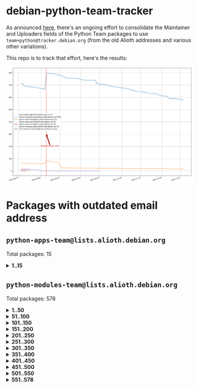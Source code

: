 # debian-python-team-tracker



As announced [here](https://lists.debian.org/debian-python/2021/08/msg00006.html), there's an ongoing effort to consolidate the Maintainer and Uploaders fields of the Python Team packages to use `team+python@tracker.debian.org` (from the old Alioth addresses and various other variations).



This repo is to track that effort, here's the results:



![Python team emails](images/python_team_emails.svg)


# Packages with outdated email address

## `python-apps-team@lists.alioth.debian.org`
Total packages: 15
<details>
<summary><b>1..15</b></summary>


| # | Package | Version |
| --- | --- | --- |
| 1 | [ctop](https://tracker.debian.org/ctop) | 1.0.0-2.1 |
| 2 | [db2twitter](https://tracker.debian.org/db2twitter) | 0.6-1.1 |
| 3 | [dodgy](https://tracker.debian.org/dodgy) | 0.1.9-3 |
| 4 | [etm](https://tracker.debian.org/etm) | 3.2.30-1.1 |
| 5 | [firmware-microbit-micropython](https://tracker.debian.org/firmware-microbit-micropython) | 1.0.1-2 |
| 6 | [freealchemist](https://tracker.debian.org/freealchemist) | 0.5-1.1 |
| 7 | [kanboard-cli](https://tracker.debian.org/kanboard-cli) | 0.0.2-1.1 |
| 8 | [lightyears](https://tracker.debian.org/lightyears) | 1.4-2 |
| 9 | [pipenv](https://tracker.debian.org/pipenv) | 11.9.0-1.1 |
| 10 | [prospector](https://tracker.debian.org/prospector) | 1.1.7-2 |
| 11 | [pybik](https://tracker.debian.org/pybik) | 3.0-3.1 |
| 12 | [retweet](https://tracker.debian.org/retweet) | 0.10-1.1 |
| 13 | [sen](https://tracker.debian.org/sen) | 0.6.1-0.1 |
| 14 | [sinntp](https://tracker.debian.org/sinntp) | 1.6-1.2 |
| 15 | [smem](https://tracker.debian.org/smem) | 1.5-1.1 |
</details>

## `python-modules-team@lists.alioth.debian.org`
Total packages: 578
<details>
<summary><b>1..50</b></summary>


| # | Package | Version |
| --- | --- | --- |
| 1 | [anorack](https://tracker.debian.org/anorack) | 0.2.7-1 |
| 2 | [anosql](https://tracker.debian.org/anosql) | 1.0.1-1 |
| 3 | [appdirs](https://tracker.debian.org/appdirs) | 1.4.4-1 |
| 4 | [asn1crypto](https://tracker.debian.org/asn1crypto) | 1.4.0-1 |
| 5 | [astral](https://tracker.debian.org/astral) | 1.6.1-2 |
| 6 | [authres](https://tracker.debian.org/authres) | 1.2.0-2 |
| 7 | [automat](https://tracker.debian.org/automat) | 20.2.0-1 |
| 8 | [azure-cosmos-table-python](https://tracker.debian.org/azure-cosmos-table-python) | 1.0.5+git20191025-5 |
| 9 | [bdist-nsi](https://tracker.debian.org/bdist-nsi) | 0.1.5-2 |
| 10 | [bernhard](https://tracker.debian.org/bernhard) | 0.2.6-2 |
| 11 | [betamax](https://tracker.debian.org/betamax) | 0.8.1-2 |
| 12 | [bibtexparser](https://tracker.debian.org/bibtexparser) | 1.1.0+ds-3 |
| 13 | [binaryornot](https://tracker.debian.org/binaryornot) | 0.4.4+dfsg-4 |
| 14 | [bitstruct](https://tracker.debian.org/bitstruct) | 8.9.0-1 |
| 15 | [case](https://tracker.debian.org/case) | 1.5.3+dfsg-3 |
| 16 | [cerealizer](https://tracker.debian.org/cerealizer) | 0.8.1-3 |
| 17 | [chardet](https://tracker.debian.org/chardet) | 4.0.0-1 |
| 18 | [chargebee-python](https://tracker.debian.org/chargebee-python) | 1.6.6-1 |
| 19 | [codicefiscale](https://tracker.debian.org/codicefiscale) | 0.9+ds0-2 |
| 20 | [colorclass](https://tracker.debian.org/colorclass) | 2.2.0-2.2 |
| 21 | [colorspacious](https://tracker.debian.org/colorspacious) | 1.1.2-2 |
| 22 | [commonmark](https://tracker.debian.org/commonmark) | 0.9.1-3 |
| 23 | [constantly](https://tracker.debian.org/constantly) | 15.1.0-2 |
| 24 | [contextlib2](https://tracker.debian.org/contextlib2) | 0.6.0.post1-1 |
| 25 | [cookiecutter](https://tracker.debian.org/cookiecutter) | 1.7.3-1 |
| 26 | [coreapi](https://tracker.debian.org/coreapi) | 2.3.3-4 |
| 27 | [coreschema](https://tracker.debian.org/coreschema) | 0.0.4-3 |
| 28 | [cov-core](https://tracker.debian.org/cov-core) | 1.15.0-3 |
| 29 | [cppy](https://tracker.debian.org/cppy) | 1.1.0-2 |
| 30 | [cram](https://tracker.debian.org/cram) | 0.7-4 |
| 31 | [cssutils](https://tracker.debian.org/cssutils) | 1.0.2-3 |
| 32 | [d2to1](https://tracker.debian.org/d2to1) | 0.2.12-2 |
| 33 | [deap](https://tracker.debian.org/deap) | 1.3.1-2 |
| 34 | [debiancontributors](https://tracker.debian.org/debiancontributors) | 0.7.8-2 |
| 35 | [devpi-common](https://tracker.debian.org/devpi-common) | 3.2.2-1.1 |
| 36 | [django-ajax-selects](https://tracker.debian.org/django-ajax-selects) | 1.7.0-3 |
| 37 | [django-bitfield](https://tracker.debian.org/django-bitfield) | 1.9.6-2 |
| 38 | [django-dirtyfields](https://tracker.debian.org/django-dirtyfields) | 1.3.1-2 |
| 39 | [django-downloadview](https://tracker.debian.org/django-downloadview) | 2.1.1-1 |
| 40 | [django-environ](https://tracker.debian.org/django-environ) | 0.4.4-2 |
| 41 | [django-filter](https://tracker.debian.org/django-filter) | 2.4.0-1 |
| 42 | [django-hvad](https://tracker.debian.org/django-hvad) | 1.8.0-1.1 |
| 43 | [django-js-reverse](https://tracker.debian.org/django-js-reverse) | 0.7.3-1.1 |
| 44 | [django-macaddress](https://tracker.debian.org/django-macaddress) | 1.5.0-2 |
| 45 | [django-markupfield](https://tracker.debian.org/django-markupfield) | 2.0.0-1 |
| 46 | [django-memoize](https://tracker.debian.org/django-memoize) | 2.2.0+dfsg-1 |
| 47 | [django-nose](https://tracker.debian.org/django-nose) | 1.4.6-2.1 |
| 48 | [django-notification](https://tracker.debian.org/django-notification) | 1.2.0-3 |
| 49 | [django-pagination](https://tracker.debian.org/django-pagination) | 1.0.7-4 |
| 50 | [django-paintstore](https://tracker.debian.org/django-paintstore) | 0.2-4 |
</details>
<details>
<summary><b>51..100</b></summary>

| # | Package | Version |
| --- | --- | --- |
| 51 | [django-picklefield](https://tracker.debian.org/django-picklefield) | 3.0.1-1 |
| 52 | [django-pipeline](https://tracker.debian.org/django-pipeline) | 1.6.14-3 |
| 53 | [django-q](https://tracker.debian.org/django-q) | 1.2.1-1 |
| 54 | [django-recurrence](https://tracker.debian.org/django-recurrence) | 1.10.3-1 |
| 55 | [django-simple-redis-admin](https://tracker.debian.org/django-simple-redis-admin) | 1.4.0-2 |
| 56 | [django-stronghold](https://tracker.debian.org/django-stronghold) | 0.3.0+debian-2 |
| 57 | [django-webpack-loader](https://tracker.debian.org/django-webpack-loader) | 0.6.0-2 |
| 58 | [django-websocket-redis](https://tracker.debian.org/django-websocket-redis) | 0.4.7-2 |
| 59 | [django-wkhtmltopdf](https://tracker.debian.org/django-wkhtmltopdf) | 3.3.0-1 |
| 60 | [django-xmlrpc](https://tracker.debian.org/django-xmlrpc) | 0.1.8-2 |
| 61 | [djangorestframework-api-key](https://tracker.debian.org/djangorestframework-api-key) | 2.0.0-2 |
| 62 | [dkimpy](https://tracker.debian.org/dkimpy) | 1.0.5-1 |
| 63 | [dnsdiag](https://tracker.debian.org/dnsdiag) | 1.7.0-1.1 |
| 64 | [dockerpty](https://tracker.debian.org/dockerpty) | 0.4.1-2 |
| 65 | [dominate](https://tracker.debian.org/dominate) | 2.3.1-2 |
| 66 | [drf-generators](https://tracker.debian.org/drf-generators) | 0.5.0-1 |
| 67 | [elasticsearch-curator](https://tracker.debian.org/elasticsearch-curator) | 5.8.1-1 |
| 68 | [enum34](https://tracker.debian.org/enum34) | 1.1.6-4 |
| 69 | [enzyme](https://tracker.debian.org/enzyme) | 0.4.1-2 |
| 70 | [exam](https://tracker.debian.org/exam) | 0.10.5-3 |
| 71 | [factory-boy](https://tracker.debian.org/factory-boy) | 2.11.1-3 |
| 72 | [faker](https://tracker.debian.org/faker) | 0.9.3-0.1 |
| 73 | [fakesleep](https://tracker.debian.org/fakesleep) | 0.1-2 |
| 74 | [fastchunking](https://tracker.debian.org/fastchunking) | 0.0.3-2 |
| 75 | [feedgenerator](https://tracker.debian.org/feedgenerator) | 1.9-2 |
| 76 | [flake8-polyfill](https://tracker.debian.org/flake8-polyfill) | 1.0.2-2 |
| 77 | [flask-api](https://tracker.debian.org/flask-api) | 1.1+dfsg-1.1 |
| 78 | [flask-babelex](https://tracker.debian.org/flask-babelex) | 0.9.4-1 |
| 79 | [flask-bcrypt](https://tracker.debian.org/flask-bcrypt) | 0.7.1-2 |
| 80 | [flask-compress](https://tracker.debian.org/flask-compress) | 1.4.0-3 |
| 81 | [flask-gravatar](https://tracker.debian.org/flask-gravatar) | 0.4.2-2 |
| 82 | [flask-htmlmin](https://tracker.debian.org/flask-htmlmin) | 1.3.2-2 |
| 83 | [flask-ldapconn](https://tracker.debian.org/flask-ldapconn) | 0.7.2-1.1 |
| 84 | [flask-limiter](https://tracker.debian.org/flask-limiter) | 1.0.1-2 |
| 85 | [flask-login](https://tracker.debian.org/flask-login) | 0.5.0-1 |
| 86 | [flask-mail](https://tracker.debian.org/flask-mail) | 0.9.1+dfsg1-1.1 |
| 87 | [flask-mongoengine](https://tracker.debian.org/flask-mongoengine) | 0.9.3-4 |
| 88 | [flask-multistatic](https://tracker.debian.org/flask-multistatic) | 1.0-2 |
| 89 | [flask-paranoid](https://tracker.debian.org/flask-paranoid) | 0.2.0-3.1 |
| 90 | [flask-script](https://tracker.debian.org/flask-script) | 2.0.6-2 |
| 91 | [flask-silk](https://tracker.debian.org/flask-silk) | 0.2-18 |
| 92 | [flask-wtf](https://tracker.debian.org/flask-wtf) | 0.14.3-1 |
| 93 | [flufl.bounce](https://tracker.debian.org/flufl.bounce) | 3.0.1-1 |
| 94 | [flufl.enum](https://tracker.debian.org/flufl.enum) | 4.1.1-3 |
| 95 | [flufl.i18n](https://tracker.debian.org/flufl.i18n) | 3.0.1-1 |
| 96 | [flufl.lock](https://tracker.debian.org/flufl.lock) | 5.0.1-1 |
| 97 | [flufl.password](https://tracker.debian.org/flufl.password) | 1.3-3 |
| 98 | [flufl.testing](https://tracker.debian.org/flufl.testing) | 0.7-2 |
| 99 | [gerritlib](https://tracker.debian.org/gerritlib) | 0.8.0-2 |
| 100 | [gmplot](https://tracker.debian.org/gmplot) | 1.2.0-2 |
</details>
<details>
<summary><b>101..150</b></summary>

| # | Package | Version |
| --- | --- | --- |
| 101 | [gtextfsm](https://tracker.debian.org/gtextfsm) | 1.1.0-2 |
| 102 | [gtts](https://tracker.debian.org/gtts) | 2.0.3-1 |
| 103 | [gtts-token](https://tracker.debian.org/gtts-token) | 1.1.3-1 |
| 104 | [guzzle-sphinx-theme](https://tracker.debian.org/guzzle-sphinx-theme) | 0.7.11-5 |
| 105 | [hachoir](https://tracker.debian.org/hachoir) | 3.1.0+dfsg-3 |
| 106 | [haproxy-log-analysis](https://tracker.debian.org/haproxy-log-analysis) | 2.0~b0-2 |
| 107 | [heapdict](https://tracker.debian.org/heapdict) | 1.0.1-1 |
| 108 | [hiro](https://tracker.debian.org/hiro) | 0.5-2 |
| 109 | [hypothesis-auto](https://tracker.debian.org/hypothesis-auto) | 1.1.4-2 |
| 110 | [importmagic](https://tracker.debian.org/importmagic) | 0.1.7-2 |
| 111 | [inflection](https://tracker.debian.org/inflection) | 0.3.1-2 |
| 112 | [isodate](https://tracker.debian.org/isodate) | 0.6.0-2 |
| 113 | [jaraco.itertools](https://tracker.debian.org/jaraco.itertools) | 2.0.1-4 |
| 114 | [jpylyzer](https://tracker.debian.org/jpylyzer) | 2.0.0-3 |
| 115 | [json-tricks](https://tracker.debian.org/json-tricks) | 3.11.0-2 |
| 116 | [jsonhyperschema-codec](https://tracker.debian.org/jsonhyperschema-codec) | 1.0.3-2 |
| 117 | [junos-eznc](https://tracker.debian.org/junos-eznc) | 2.1.7-3 |
| 118 | [jupyter-sphinx-theme](https://tracker.debian.org/jupyter-sphinx-theme) | 0.0.6+ds1-10 |
| 119 | [kitchen](https://tracker.debian.org/kitchen) | 1.2.6-2 |
| 120 | [kivy](https://tracker.debian.org/kivy) | 1.11.0-2 |
| 121 | [lazr.delegates](https://tracker.debian.org/lazr.delegates) | 2.0.3-2 |
| 122 | [lazr.smtptest](https://tracker.debian.org/lazr.smtptest) | 2.0.3-2 |
| 123 | [lexicon](https://tracker.debian.org/lexicon) | 3.3.17-1 |
| 124 | [libthumbor](https://tracker.debian.org/libthumbor) | 1.3.3-2 |
| 125 | [logilab-constraint](https://tracker.debian.org/logilab-constraint) | 0.6.0-2 |
| 126 | [mako](https://tracker.debian.org/mako) | 1.1.3+ds1-2 |
| 127 | [manuel](https://tracker.debian.org/manuel) | 1.10.1-2 |
| 128 | [markupsafe](https://tracker.debian.org/markupsafe) | 1.1.1-1 |
| 129 | [mercurial-extension-utils](https://tracker.debian.org/mercurial-extension-utils) | 1.5.1-1 |
| 130 | [mercurial-extension-utils](https://tracker.debian.org/mercurial-extension-utils) | 1.5.1-3 |
| 131 | [mercurial-keyring](https://tracker.debian.org/mercurial-keyring) | 1.3.1-3 |
| 132 | [microsoft-authentication-extensions-for-python](https://tracker.debian.org/microsoft-authentication-extensions-for-python) | 0.3.0-1 |
| 133 | [milksnake](https://tracker.debian.org/milksnake) | 0.1.5-1 |
| 134 | [mimerender](https://tracker.debian.org/mimerender) | 0.6.0-2 |
| 135 | [mmllib](https://tracker.debian.org/mmllib) | 0.3.0.post1-2 |
| 136 | [mockldap](https://tracker.debian.org/mockldap) | 0.3.0-4 |
| 137 | [modernize](https://tracker.debian.org/modernize) | 0.7-2 |
| 138 | [moksha.common](https://tracker.debian.org/moksha.common) | 1.2.5-4 |
| 139 | [mrtparse](https://tracker.debian.org/mrtparse) | 1.6-2 |
| 140 | [musicbrainzngs](https://tracker.debian.org/musicbrainzngs) | 0.7.1-2 |
| 141 | [mutagen](https://tracker.debian.org/mutagen) | 1.45.1-2 |
| 142 | [mwic](https://tracker.debian.org/mwic) | 0.7.8-1 |
| 143 | [mysql-connector-python](https://tracker.debian.org/mysql-connector-python) | 8.0.15-2 |
| 144 | [nb2plots](https://tracker.debian.org/nb2plots) | 0.6-2 |
| 145 | [netmiko](https://tracker.debian.org/netmiko) | 2.4.2-1 |
| 146 | [networkx](https://tracker.debian.org/networkx) | 2.5+ds-2 |
| 147 | [nose](https://tracker.debian.org/nose) | 1.3.7-6 |
| 148 | [nose2](https://tracker.debian.org/nose2) | 0.9.2-1 |
| 149 | [nose2-cov](https://tracker.debian.org/nose2-cov) | 1.0a4-3 |
| 150 | [ntplib](https://tracker.debian.org/ntplib) | 0.3.3-2 |
</details>
<details>
<summary><b>151..200</b></summary>

| # | Package | Version |
| --- | --- | --- |
| 151 | [numpy-stl](https://tracker.debian.org/numpy-stl) | 2.9.0-1 |
| 152 | [numpydoc](https://tracker.debian.org/numpydoc) | 1.1.0-3 |
| 153 | [obsub](https://tracker.debian.org/obsub) | 0.2-4 |
| 154 | [okasha](https://tracker.debian.org/okasha) | 0.2.4-4 |
| 155 | [overpass](https://tracker.debian.org/overpass) | 0.7-1 |
| 156 | [pastescript](https://tracker.debian.org/pastescript) | 2.0.2-4 |
| 157 | [pcapy](https://tracker.debian.org/pcapy) | 0.11.4-2 |
| 158 | [pep8](https://tracker.debian.org/pep8) | 1.7.1-9 |
| 159 | [pep8-naming](https://tracker.debian.org/pep8-naming) | 0.10.0-1 |
| 160 | [pg8000](https://tracker.debian.org/pg8000) | 1.10.6-2 |
| 161 | [pidcat](https://tracker.debian.org/pidcat) | 2.1.0-4 |
| 162 | [pilkit](https://tracker.debian.org/pilkit) | 2.0-3 |
| 163 | [plastex](https://tracker.debian.org/plastex) | 2.1-2 |
| 164 | [portio](https://tracker.debian.org/portio) | 0.5-4 |
| 165 | [postgresfixture](https://tracker.debian.org/postgresfixture) | 0.4.2-1 |
| 166 | [power](https://tracker.debian.org/power) | 1.4+dfsg-4 |
| 167 | [pprintpp](https://tracker.debian.org/pprintpp) | 0.4.0-2 |
| 168 | [preggy](https://tracker.debian.org/preggy) | 1.4.4-1 |
| 169 | [prettytable](https://tracker.debian.org/prettytable) | 0.7.2-5 |
| 170 | [ptable](https://tracker.debian.org/ptable) | 0.9.2-2 |
| 171 | [py-macaroon-bakery](https://tracker.debian.org/py-macaroon-bakery) | 1.3.1-1 |
| 172 | [py-radix](https://tracker.debian.org/py-radix) | 0.10.0-3 |
| 173 | [py3dns](https://tracker.debian.org/py3dns) | 3.2.1-1 |
| 174 | [pyasn1](https://tracker.debian.org/pyasn1) | 0.4.8-1 |
| 175 | [pybindgen](https://tracker.debian.org/pybindgen) | 0.20.0+dfsg1-2 |
| 176 | [pycairo](https://tracker.debian.org/pycairo) | 1.16.2-3 |
| 177 | [pycairo](https://tracker.debian.org/pycairo) | 1.16.2-4 |
| 178 | [pycallgraph](https://tracker.debian.org/pycallgraph) | 1.1.3-1.2 |
| 179 | [pyclamd](https://tracker.debian.org/pyclamd) | 0.4.0-2 |
| 180 | [pycodestyle](https://tracker.debian.org/pycodestyle) | 2.6.0-1 |
| 181 | [pycxx](https://tracker.debian.org/pycxx) | 7.1.4-0.2 |
| 182 | [pydbus](https://tracker.debian.org/pydbus) | 0.6.0-4 |
| 183 | [pydenticon](https://tracker.debian.org/pydenticon) | 0.3.1-2 |
| 184 | [pydispatcher](https://tracker.debian.org/pydispatcher) | 2.0.5-2 |
| 185 | [pydle](https://tracker.debian.org/pydle) | 0.9.4-2 |
| 186 | [pyeapi](https://tracker.debian.org/pyeapi) | 0.8.1-2 |
| 187 | [pyee](https://tracker.debian.org/pyee) | 7.0.2-1 |
| 188 | [pyenchant](https://tracker.debian.org/pyenchant) | 3.2.0-1 |
| 189 | [pyfg](https://tracker.debian.org/pyfg) | 0.50-2 |
| 190 | [pyfiglet](https://tracker.debian.org/pyfiglet) | 0.8.0+dfsg-1 |
| 191 | [pyfribidi](https://tracker.debian.org/pyfribidi) | 0.12.0+repack-7 |
| 192 | [pygame](https://tracker.debian.org/pygame) | 1.9.6+dfsg-2 |
| 193 | [pygeoif](https://tracker.debian.org/pygeoif) | 0.7-2 |
| 194 | [pygments](https://tracker.debian.org/pygments) | 2.3.1+dfsg-3 |
| 195 | [pygtail](https://tracker.debian.org/pygtail) | 0.6.1-2 |
| 196 | [pygtkspellcheck](https://tracker.debian.org/pygtkspellcheck) | 4.0.5-2 |
| 197 | [pyhamcrest](https://tracker.debian.org/pyhamcrest) | 1.9.0-3 |
| 198 | [pyinotify](https://tracker.debian.org/pyinotify) | 0.9.6-1.3 |
| 199 | [pyiosxr](https://tracker.debian.org/pyiosxr) | 0.52-1.1 |
| 200 | [pyjavaproperties](https://tracker.debian.org/pyjavaproperties) | 0.7-2 |
</details>
<details>
<summary><b>201..250</b></summary>

| # | Package | Version |
| --- | --- | --- |
| 201 | [pyjokes](https://tracker.debian.org/pyjokes) | 0.5.0-3 |
| 202 | [pykcs11](https://tracker.debian.org/pykcs11) | 1.5.10-1 |
| 203 | [pylama](https://tracker.debian.org/pylama) | 7.4.3-3 |
| 204 | [pylibmc](https://tracker.debian.org/pylibmc) | 1.5.2-3 |
| 205 | [pylint-celery](https://tracker.debian.org/pylint-celery) | 0.3-5 |
| 206 | [pylint-common](https://tracker.debian.org/pylint-common) | 0.2.5-4 |
| 207 | [pylint-django](https://tracker.debian.org/pylint-django) | 2.0.13-1 |
| 208 | [pylint-flask](https://tracker.debian.org/pylint-flask) | 0.5-4 |
| 209 | [pylint-plugin-utils](https://tracker.debian.org/pylint-plugin-utils) | 0.6-1 |
| 210 | [pymacs](https://tracker.debian.org/pymacs) | 0.25-3 |
| 211 | [pymodbus](https://tracker.debian.org/pymodbus) | 2.1.0+dfsg-2 |
| 212 | [pynag](https://tracker.debian.org/pynag) | 1.1.2+dfsg-2 |
| 213 | [pynliner](https://tracker.debian.org/pynliner) | 0.8.0-2 |
| 214 | [pyopengl](https://tracker.debian.org/pyopengl) | 3.1.5+dfsg-1 |
| 215 | [pyparsing](https://tracker.debian.org/pyparsing) | 2.4.7-1 |
| 216 | [pyprind](https://tracker.debian.org/pyprind) | 2.11.2-2 |
| 217 | [pyquery](https://tracker.debian.org/pyquery) | 1.2.9-4 |
| 218 | [pyrad](https://tracker.debian.org/pyrad) | 2.1-2 |
| 219 | [pyrsistent](https://tracker.debian.org/pyrsistent) | 0.15.5-1 |
| 220 | [pysimplesoap](https://tracker.debian.org/pysimplesoap) | 1.16.2-3 |
| 221 | [pysmi](https://tracker.debian.org/pysmi) | 0.3.2-2 |
| 222 | [pysodium](https://tracker.debian.org/pysodium) | 0.7.0-2 |
| 223 | [pyspf](https://tracker.debian.org/pyspf) | 2.0.14-2 |
| 224 | [pysrt](https://tracker.debian.org/pysrt) | 1.0.1-2 |
| 225 | [pyssim](https://tracker.debian.org/pyssim) | 0.2-2 |
| 226 | [pytaglib](https://tracker.debian.org/pytaglib) | 0.3.6+dfsg-2 |
| 227 | [pytds](https://tracker.debian.org/pytds) | 1.10.0-1 |
| 228 | [pytest-arraydiff](https://tracker.debian.org/pytest-arraydiff) | 0.3-1 |
| 229 | [pytest-bdd](https://tracker.debian.org/pytest-bdd) | 3.2.1-1 |
| 230 | [pytest-cookies](https://tracker.debian.org/pytest-cookies) | 0.4.0-1 |
| 231 | [pytest-django](https://tracker.debian.org/pytest-django) | 3.5.1-1 |
| 232 | [pytest-expect](https://tracker.debian.org/pytest-expect) | 1.1.0-2 |
| 233 | [pytest-forked](https://tracker.debian.org/pytest-forked) | 1.3.0-1 |
| 234 | [pytest-httpbin](https://tracker.debian.org/pytest-httpbin) | 1.0.0-2 |
| 235 | [pytest-instafail](https://tracker.debian.org/pytest-instafail) | 0.4.2-1 |
| 236 | [pytest-remotedata](https://tracker.debian.org/pytest-remotedata) | 0.3.2-1 |
| 237 | [pytest-runner](https://tracker.debian.org/pytest-runner) | 2.11.1-1.2 |
| 238 | [pytest-sugar](https://tracker.debian.org/pytest-sugar) | 0.9.4-1 |
| 239 | [pytest-tornado](https://tracker.debian.org/pytest-tornado) | 0.8.1-1 |
| 240 | [pytest-vcr](https://tracker.debian.org/pytest-vcr) | 1.0.2-2 |
| 241 | [python-activipy](https://tracker.debian.org/python-activipy) | 0.1-7 |
| 242 | [python-adal](https://tracker.debian.org/python-adal) | 1.2.2-1 |
| 243 | [python-aiohttp-session](https://tracker.debian.org/python-aiohttp-session) | 2.9.0-2 |
| 244 | [python-aioinflux](https://tracker.debian.org/python-aioinflux) | 0.9.0-2 |
| 245 | [python-aiomeasures](https://tracker.debian.org/python-aiomeasures) | 0.5.14-3 |
| 246 | [python-amqplib](https://tracker.debian.org/python-amqplib) | 1.0.2-2 |
| 247 | [python-apptools](https://tracker.debian.org/python-apptools) | 4.5.0-1.1 |
| 248 | [python-aptly](https://tracker.debian.org/python-aptly) | 0.12.10-2 |
| 249 | [python-args](https://tracker.debian.org/python-args) | 0.1.0-3 |
| 250 | [python-arpy](https://tracker.debian.org/python-arpy) | 1.1.1-4 |
</details>
<details>
<summary><b>251..300</b></summary>

| # | Package | Version |
| --- | --- | --- |
| 251 | [python-astor](https://tracker.debian.org/python-astor) | 0.8.1-1 |
| 252 | [python-base58](https://tracker.debian.org/python-base58) | 1.0.3-1.1 |
| 253 | [python-bcdoc](https://tracker.debian.org/python-bcdoc) | 0.16.0-2 |
| 254 | [python-bioblend](https://tracker.debian.org/python-bioblend) | 0.7.0-3 |
| 255 | [python-bitbucket-api](https://tracker.debian.org/python-bitbucket-api) | 0.5.0-3 |
| 256 | [python-box](https://tracker.debian.org/python-box) | 3.4.6-2 |
| 257 | [python-btrees](https://tracker.debian.org/python-btrees) | 4.3.1-2 |
| 258 | [python-cachecontrol](https://tracker.debian.org/python-cachecontrol) | 0.12.6-1 |
| 259 | [python-can](https://tracker.debian.org/python-can) | 3.3.2.final~github-2 |
| 260 | [python-cement](https://tracker.debian.org/python-cement) | 2.10.0-2 |
| 261 | [python-cerberus](https://tracker.debian.org/python-cerberus) | 1.3.2-1 |
| 262 | [python-click-log](https://tracker.debian.org/python-click-log) | 0.2.1-2 |
| 263 | [python-clint](https://tracker.debian.org/python-clint) | 0.5.1-3 |
| 264 | [python-cluster](https://tracker.debian.org/python-cluster) | 1.3.3-3 |
| 265 | [python-cmarkgfm](https://tracker.debian.org/python-cmarkgfm) | 0.4.2-1 |
| 266 | [python-coloredlogs](https://tracker.debian.org/python-coloredlogs) | 7.3-2 |
| 267 | [python-colour](https://tracker.debian.org/python-colour) | 0.1.5-2 |
| 268 | [python-consul](https://tracker.debian.org/python-consul) | 0.7.1-1.1 |
| 269 | [python-cookies](https://tracker.debian.org/python-cookies) | 2.2.1-3 |
| 270 | [python-cpuinfo](https://tracker.debian.org/python-cpuinfo) | 5.0.0-2 |
| 271 | [python-crcmod](https://tracker.debian.org/python-crcmod) | 1.7+dfsg-2 |
| 272 | [python-cs](https://tracker.debian.org/python-cs) | 2.7.1-1 |
| 273 | [python-cssselect2](https://tracker.debian.org/python-cssselect2) | 0.3.0-1 |
| 274 | [python-dbfread](https://tracker.debian.org/python-dbfread) | 2.0.7-3 |
| 275 | [python-decorator](https://tracker.debian.org/python-decorator) | 4.4.2-2 |
| 276 | [python-demjson](https://tracker.debian.org/python-demjson) | 2.2.4-5 |
| 277 | [python-diaspy](https://tracker.debian.org/python-diaspy) | 0.6.0-2 |
| 278 | [python-dict2xml](https://tracker.debian.org/python-dict2xml) | 1.7.0-1 |
| 279 | [python-dictobj](https://tracker.debian.org/python-dictobj) | 0.4-4 |
| 280 | [python-distro](https://tracker.debian.org/python-distro) | 1.5.0-1 |
| 281 | [python-distutils-extra](https://tracker.debian.org/python-distutils-extra) | 2.45 |
| 282 | [python-django-casclient](https://tracker.debian.org/python-django-casclient) | 1.5.3-1 |
| 283 | [python-django-dbconn-retry](https://tracker.debian.org/python-django-dbconn-retry) | 0.1.5-1.1 |
| 284 | [python-django-etcd-settings](https://tracker.debian.org/python-django-etcd-settings) | 0.1.13+dfsg-3 |
| 285 | [python-django-gravatar2](https://tracker.debian.org/python-django-gravatar2) | 1.4.4-2 |
| 286 | [python-django-jsonfield](https://tracker.debian.org/python-django-jsonfield) | 1.4.0-2 |
| 287 | [python-django-push-notifications](https://tracker.debian.org/python-django-push-notifications) | 1.4.1-1 |
| 288 | [python-django-simple-history](https://tracker.debian.org/python-django-simple-history) | 2.7.0-1.1 |
| 289 | [python-django-split-settings](https://tracker.debian.org/python-django-split-settings) | 0.3.0-2 |
| 290 | [python-docutils](https://tracker.debian.org/python-docutils) | 0.16+dfsg-2 |
| 291 | [python-doubleratchet](https://tracker.debian.org/python-doubleratchet) | 0.6.0-2 |
| 292 | [python-dpkt](https://tracker.debian.org/python-dpkt) | 1.9.2-2 |
| 293 | [python-easywebdav](https://tracker.debian.org/python-easywebdav) | 1.2.0-8 |
| 294 | [python-envisage](https://tracker.debian.org/python-envisage) | 4.9.0-2.1 |
| 295 | [python-envparse](https://tracker.debian.org/python-envparse) | 0.2.0-2 |
| 296 | [python-envs](https://tracker.debian.org/python-envs) | 1.2.6-1.1 |
| 297 | [python-epc](https://tracker.debian.org/python-epc) | 0.0.5-3 |
| 298 | [python-etcd](https://tracker.debian.org/python-etcd) | 0.4.5-2 |
| 299 | [python-ethtool](https://tracker.debian.org/python-ethtool) | 0.14-3 |
| 300 | [python-ewmh](https://tracker.debian.org/python-ewmh) | 0.1.6-2 |
</details>
<details>
<summary><b>301..350</b></summary>

| # | Package | Version |
| --- | --- | --- |
| 301 | [python-exotel](https://tracker.debian.org/python-exotel) | 0.1.5-2 |
| 302 | [python-feather-format](https://tracker.debian.org/python-feather-format) | 0.3.1+dfsg1-4 |
| 303 | [python-flaky](https://tracker.debian.org/python-flaky) | 3.7.0-1 |
| 304 | [python-flask-marshmallow](https://tracker.debian.org/python-flask-marshmallow) | 0.10.1-4 |
| 305 | [python-flask-seeder](https://tracker.debian.org/python-flask-seeder) | 0.1~a2-2 |
| 306 | [python-ftputil](https://tracker.debian.org/python-ftputil) | 3.4-3 |
| 307 | [python-genty](https://tracker.debian.org/python-genty) | 1.3.2-1 |
| 308 | [python-geoip](https://tracker.debian.org/python-geoip) | 1.3.2-3 |
| 309 | [python-geoip2](https://tracker.debian.org/python-geoip2) | 2.9.0+dfsg1-2 |
| 310 | [python-gflags](https://tracker.debian.org/python-gflags) | 1.5.1-7 |
| 311 | [python-glob2](https://tracker.debian.org/python-glob2) | 0.5-3 |
| 312 | [python-hashids](https://tracker.debian.org/python-hashids) | 1.3.1-1 |
| 313 | [python-hidapi](https://tracker.debian.org/python-hidapi) | 0.9.0.post3-2 |
| 314 | [python-hiredis](https://tracker.debian.org/python-hiredis) | 1.0.1-1 |
| 315 | [python-hpilo](https://tracker.debian.org/python-hpilo) | 4.3-3 |
| 316 | [python-html2text](https://tracker.debian.org/python-html2text) | 2020.1.16-1 |
| 317 | [python-http-parser](https://tracker.debian.org/python-http-parser) | 0.9.0-1 |
| 318 | [python-httptools](https://tracker.debian.org/python-httptools) | 0.1.1-1 |
| 319 | [python-icalendar](https://tracker.debian.org/python-icalendar) | 4.0.3-4 |
| 320 | [python-idna](https://tracker.debian.org/python-idna) | 2.10-1 |
| 321 | [python-iniparse](https://tracker.debian.org/python-iniparse) | 0.4-3 |
| 322 | [python-ipaddr](https://tracker.debian.org/python-ipaddr) | 2.2.0-4 |
| 323 | [python-ipaddress](https://tracker.debian.org/python-ipaddress) | 1.0.23-1 |
| 324 | [python-ipfix](https://tracker.debian.org/python-ipfix) | 0.9.7-2 |
| 325 | [python-irodsclient](https://tracker.debian.org/python-irodsclient) | 0.8.1-2 |
| 326 | [python-isc-dhcp-leases](https://tracker.debian.org/python-isc-dhcp-leases) | 0.9.1-2 |
| 327 | [python-iso3166](https://tracker.debian.org/python-iso3166) | 0.8.git20170319-2 |
| 328 | [python-isoweek](https://tracker.debian.org/python-isoweek) | 1.3.3-3 |
| 329 | [python-jmespath](https://tracker.debian.org/python-jmespath) | 0.10.0-1 |
| 330 | [python-jsonrpc](https://tracker.debian.org/python-jsonrpc) | 1.13.0-1 |
| 331 | [python-junit-xml](https://tracker.debian.org/python-junit-xml) | 1.9-1 |
| 332 | [python-kanboard](https://tracker.debian.org/python-kanboard) | 1.0.1-1.1 |
| 333 | [python-langdetect](https://tracker.debian.org/python-langdetect) | 1.0.7-4 |
| 334 | [python-ldap](https://tracker.debian.org/python-ldap) | 3.2.0-4 |
| 335 | [python-ldapdomaindump](https://tracker.debian.org/python-ldapdomaindump) | 0.9.3-1 |
| 336 | [python-libguess](https://tracker.debian.org/python-libguess) | 1.1-4 |
| 337 | [python-logfury](https://tracker.debian.org/python-logfury) | 0.1.2-4 |
| 338 | [python-lupa](https://tracker.debian.org/python-lupa) | 1.9+dfsg-1 |
| 339 | [python-mailer](https://tracker.debian.org/python-mailer) | 0.8.1-4 |
| 340 | [python-mastodon](https://tracker.debian.org/python-mastodon) | 1.5.1-1 |
| 341 | [python-mccabe](https://tracker.debian.org/python-mccabe) | 0.6.1-3 |
| 342 | [python-measurement](https://tracker.debian.org/python-measurement) | 2.0.1-2 |
| 343 | [python-mechanize](https://tracker.debian.org/python-mechanize) | 1:0.4.5-2 |
| 344 | [python-meld3](https://tracker.debian.org/python-meld3) | 1.0.2-3 |
| 345 | [python-mnemonic](https://tracker.debian.org/python-mnemonic) | 0.19-1 |
| 346 | [python-model-mommy](https://tracker.debian.org/python-model-mommy) | 1.6.0-2 |
| 347 | [python-morris](https://tracker.debian.org/python-morris) | 1.2-2 |
| 348 | [python-mpegdash](https://tracker.debian.org/python-mpegdash) | 0.2.0-1 |
| 349 | [python-msrestazure](https://tracker.debian.org/python-msrestazure) | 0.6.2-1 |
| 350 | [python-multidict](https://tracker.debian.org/python-multidict) | 5.1.0-1 |
</details>
<details>
<summary><b>351..400</b></summary>

| # | Package | Version |
| --- | --- | --- |
| 351 | [python-munch](https://tracker.debian.org/python-munch) | 2.3.2-2 |
| 352 | [python-murmurhash](https://tracker.debian.org/python-murmurhash) | 1.0.2-1 |
| 353 | [python-nacl](https://tracker.debian.org/python-nacl) | 1.4.0-1 |
| 354 | [python-nine](https://tracker.debian.org/python-nine) | 1.1.0-1 |
| 355 | [python-noise](https://tracker.debian.org/python-noise) | 1.2.3-3 |
| 356 | [python-notify2](https://tracker.debian.org/python-notify2) | 0.3-4 |
| 357 | [python-ntlm-auth](https://tracker.debian.org/python-ntlm-auth) | 1.4.0-1 |
| 358 | [python-oauth](https://tracker.debian.org/python-oauth) | 1.0.1-6 |
| 359 | [python-offtrac](https://tracker.debian.org/python-offtrac) | 0.1.0-2.1 |
| 360 | [python-ofxclient](https://tracker.debian.org/python-ofxclient) | 2.0.4-2 |
| 361 | [python-opcua](https://tracker.debian.org/python-opcua) | 0.98.11-1 |
| 362 | [python-openid-cla](https://tracker.debian.org/python-openid-cla) | 1.2-2 |
| 363 | [python-openid-teams](https://tracker.debian.org/python-openid-teams) | 1.2-2 |
| 364 | [python-openidc-client](https://tracker.debian.org/python-openidc-client) | 0.6.0-1.1 |
| 365 | [python-opentimestamps](https://tracker.debian.org/python-opentimestamps) | 0.4.1-1 |
| 366 | [python-padme](https://tracker.debian.org/python-padme) | 1.1.1-3 |
| 367 | [python-pampy](https://tracker.debian.org/python-pampy) | 1.8.4-2 |
| 368 | [python-pamqp](https://tracker.debian.org/python-pamqp) | 2.3.0-2 |
| 369 | [python-path-and-address](https://tracker.debian.org/python-path-and-address) | 2.0.1-2 |
| 370 | [python-pathtools](https://tracker.debian.org/python-pathtools) | 0.1.2-4 |
| 371 | [python-paypal](https://tracker.debian.org/python-paypal) | 1.2.5-3 |
| 372 | [python-peakutils](https://tracker.debian.org/python-peakutils) | 1.3.3+ds-2 |
| 373 | [python-pem](https://tracker.debian.org/python-pem) | 19.1.0-1 |
| 374 | [python-persistent](https://tracker.debian.org/python-persistent) | 4.6.4-0.2 |
| 375 | [python-pex](https://tracker.debian.org/python-pex) | 1.1.14-3.1 |
| 376 | [python-pgbouncer](https://tracker.debian.org/python-pgbouncer) | 0.0.9-3 |
| 377 | [python-pgpdump](https://tracker.debian.org/python-pgpdump) | 1.5-2 |
| 378 | [python-pgspecial](https://tracker.debian.org/python-pgspecial) | 1.11.10+dfsg1-1 |
| 379 | [python-phonenumbers](https://tracker.debian.org/python-phonenumbers) | 8.12.1-1 |
| 380 | [python-picklable-itertools](https://tracker.debian.org/python-picklable-itertools) | 0.1.1-3 |
| 381 | [python-plaster](https://tracker.debian.org/python-plaster) | 1.0-2 |
| 382 | [python-plaster-pastedeploy](https://tracker.debian.org/python-plaster-pastedeploy) | 0.5-3 |
| 383 | [python-prctl](https://tracker.debian.org/python-prctl) | 1.7-2 |
| 384 | [python-preshed](https://tracker.debian.org/python-preshed) | 3.0.2-1 |
| 385 | [python-pretend](https://tracker.debian.org/python-pretend) | 1.0.9-1 |
| 386 | [python-prettylog](https://tracker.debian.org/python-prettylog) | 0.1.0-2 |
| 387 | [python-priority](https://tracker.debian.org/python-priority) | 1.3.0-3 |
| 388 | [python-progress](https://tracker.debian.org/python-progress) | 1.5-1 |
| 389 | [python-progressbar](https://tracker.debian.org/python-progressbar) | 2.5-2 |
| 390 | [python-prov](https://tracker.debian.org/python-prov) | 1.5.2-2 |
| 391 | [python-pskc](https://tracker.debian.org/python-pskc) | 1.1-3 |
| 392 | [python-publicsuffix2](https://tracker.debian.org/python-publicsuffix2) | 2.20191221-2 |
| 393 | [python-py-zipkin](https://tracker.debian.org/python-py-zipkin) | 0.15.0-1.1 |
| 394 | [python-pyasn1-modules](https://tracker.debian.org/python-pyasn1-modules) | 0.2.1-1 |
| 395 | [python-pyface](https://tracker.debian.org/python-pyface) | 6.1.2-2 |
| 396 | [python-pyftpdlib](https://tracker.debian.org/python-pyftpdlib) | 1.5.4-2 |
| 397 | [python-pygerrit2](https://tracker.debian.org/python-pygerrit2) | 2.0.4-2 |
| 398 | [python-pygtrie](https://tracker.debian.org/python-pygtrie) | 2.2-1.1 |
| 399 | [python-pypump](https://tracker.debian.org/python-pypump) | 0.7-3 |
| 400 | [python-pysnmp4-apps](https://tracker.debian.org/python-pysnmp4-apps) | 0.3.2-2.2 |
</details>
<details>
<summary><b>401..450</b></summary>

| # | Package | Version |
| --- | --- | --- |
| 401 | [python-pysnmp4-mibs](https://tracker.debian.org/python-pysnmp4-mibs) | 0.1.3-3 |
| 402 | [python-pytest-benchmark](https://tracker.debian.org/python-pytest-benchmark) | 3.2.2-2 |
| 403 | [python-pyvmomi](https://tracker.debian.org/python-pyvmomi) | 6.7.1-3 |
| 404 | [python-qtpy](https://tracker.debian.org/python-qtpy) | 1.9.0-3 |
| 405 | [python-rarfile](https://tracker.debian.org/python-rarfile) | 3.1-1 |
| 406 | [python-ratelimiter](https://tracker.debian.org/python-ratelimiter) | 1.2.0.post0-1 |
| 407 | [python-redisearch-py](https://tracker.debian.org/python-redisearch-py) | 1.0.0-1 |
| 408 | [python-releases](https://tracker.debian.org/python-releases) | 1.6.3-1 |
| 409 | [python-repoze.lru](https://tracker.debian.org/python-repoze.lru) | 0.7-2 |
| 410 | [python-repoze.sphinx.autointerface](https://tracker.debian.org/python-repoze.sphinx.autointerface) | 0.8-0.2 |
| 411 | [python-repoze.tm2](https://tracker.debian.org/python-repoze.tm2) | 2.0-2 |
| 412 | [python-requests-ntlm](https://tracker.debian.org/python-requests-ntlm) | 1.1.0-1.1 |
| 413 | [python-requirements-detector](https://tracker.debian.org/python-requirements-detector) | 0.6-2 |
| 414 | [python-restless](https://tracker.debian.org/python-restless) | 2.1.1-2 |
| 415 | [python-roman](https://tracker.debian.org/python-roman) | 2.0.0-4 |
| 416 | [python-rpaths](https://tracker.debian.org/python-rpaths) | 0.13-1.1 |
| 417 | [python-rply](https://tracker.debian.org/python-rply) | 0.7.7-2 |
| 418 | [python-schedutils](https://tracker.debian.org/python-schedutils) | 0.6-2.1 |
| 419 | [python-schema](https://tracker.debian.org/python-schema) | 0.6.7-3 |
| 420 | [python-schroot](https://tracker.debian.org/python-schroot) | 0.4-4 |
| 421 | [python-scp](https://tracker.debian.org/python-scp) | 0.13.0-2 |
| 422 | [python-scrapy-djangoitem](https://tracker.debian.org/python-scrapy-djangoitem) | 1.1.1-4 |
| 423 | [python-scripttest](https://tracker.debian.org/python-scripttest) | 1.3-3 |
| 424 | [python-scruffy](https://tracker.debian.org/python-scruffy) | 0.3.3-2 |
| 425 | [python-sdnotify](https://tracker.debian.org/python-sdnotify) | 0.3.1-2 |
| 426 | [python-serverfiles](https://tracker.debian.org/python-serverfiles) | 0.3.0-1 |
| 427 | [python-service-identity](https://tracker.debian.org/python-service-identity) | 18.1.0-6 |
| 428 | [python-sexpdata](https://tracker.debian.org/python-sexpdata) | 0.0.3-2 |
| 429 | [python-shade](https://tracker.debian.org/python-shade) | 1.30.0-3 |
| 430 | [python-shellescape](https://tracker.debian.org/python-shellescape) | 3.4.1-4 |
| 431 | [python-simpy](https://tracker.debian.org/python-simpy) | 2.3.1+dfsg-2 |
| 432 | [python-simpy3](https://tracker.debian.org/python-simpy3) | 3.0.11-2 |
| 433 | [python-slimmer](https://tracker.debian.org/python-slimmer) | 0.1.30-8 |
| 434 | [python-slugify](https://tracker.debian.org/python-slugify) | 4.0.0-1 |
| 435 | [python-smstrade](https://tracker.debian.org/python-smstrade) | 0.2.4-6 |
| 436 | [python-socketpool](https://tracker.debian.org/python-socketpool) | 0.5.3-5 |
| 437 | [python-sphinx-issues](https://tracker.debian.org/python-sphinx-issues) | 1.2.0-2 |
| 438 | [python-spur](https://tracker.debian.org/python-spur) | 0.3.21-1 |
| 439 | [python-srp](https://tracker.debian.org/python-srp) | 1.0.15-1 |
| 440 | [python-statsd](https://tracker.debian.org/python-statsd) | 3.3.0-2 |
| 441 | [python-stopit](https://tracker.debian.org/python-stopit) | 1.1.2-1 |
| 442 | [python-structlog](https://tracker.debian.org/python-structlog) | 20.1.0-1 |
| 443 | [python-sunlight](https://tracker.debian.org/python-sunlight) | 1.1.5-3 |
| 444 | [python-suntime](https://tracker.debian.org/python-suntime) | 1.2.5-2 |
| 445 | [python-tblib](https://tracker.debian.org/python-tblib) | 1.7.0-1 |
| 446 | [python-tempita](https://tracker.debian.org/python-tempita) | 0.5.2-6 |
| 447 | [python-tesserocr](https://tracker.debian.org/python-tesserocr) | 2.5.0-1 |
| 448 | [python-test-server](https://tracker.debian.org/python-test-server) | 0.0.27-2 |
| 449 | [python-testing.common.database](https://tracker.debian.org/python-testing.common.database) | 2.0.0-2 |
| 450 | [python-testing.mysqld](https://tracker.debian.org/python-testing.mysqld) | 1.4.0-4 |
</details>
<details>
<summary><b>451..500</b></summary>

| # | Package | Version |
| --- | --- | --- |
| 451 | [python-testing.postgresql](https://tracker.debian.org/python-testing.postgresql) | 1.3.0-2 |
| 452 | [python-thriftpy](https://tracker.debian.org/python-thriftpy) | 0.3.9+ds1-1 |
| 453 | [python-timeline](https://tracker.debian.org/python-timeline) | 0.0.7-2 |
| 454 | [python-tinycss](https://tracker.debian.org/python-tinycss) | 0.4-3 |
| 455 | [python-tinycss2](https://tracker.debian.org/python-tinycss2) | 1.0.2-1 |
| 456 | [python-tktreectrl](https://tracker.debian.org/python-tktreectrl) | 2.0.2-3 |
| 457 | [python-toml](https://tracker.debian.org/python-toml) | 0.10.1-1 |
| 458 | [python-traits](https://tracker.debian.org/python-traits) | 5.2.0-2 |
| 459 | [python-traitsui](https://tracker.debian.org/python-traitsui) | 6.1.3-3 |
| 460 | [python-translationstring](https://tracker.debian.org/python-translationstring) | 1.4-1 |
| 461 | [python-trie](https://tracker.debian.org/python-trie) | 0.2+ds-2 |
| 462 | [python-twitter](https://tracker.debian.org/python-twitter) | 3.3-2 |
| 463 | [python-typeguard](https://tracker.debian.org/python-typeguard) | 2.2.2-1.1 |
| 464 | [python-tzlocal](https://tracker.debian.org/python-tzlocal) | 2.1-1 |
| 465 | [python-udatetime](https://tracker.debian.org/python-udatetime) | 0.0.16-4 |
| 466 | [python-unicodecsv](https://tracker.debian.org/python-unicodecsv) | 0.14.1-2 |
| 467 | [python-unidiff](https://tracker.debian.org/python-unidiff) | 0.5.5-2 |
| 468 | [python-urlobject](https://tracker.debian.org/python-urlobject) | 2.4.3-3 |
| 469 | [python-urwidtrees](https://tracker.debian.org/python-urwidtrees) | 1.0.3.dev0-1 |
| 470 | [python-utils](https://tracker.debian.org/python-utils) | 2.3.0-2 |
| 471 | [python-vagrant](https://tracker.debian.org/python-vagrant) | 0.5.15-3 |
| 472 | [python-venusian](https://tracker.debian.org/python-venusian) | 3.0.0-1 |
| 473 | [python-vobject](https://tracker.debian.org/python-vobject) | 0.9.6.1-0.2 |
| 474 | [python-webencodings](https://tracker.debian.org/python-webencodings) | 0.5.1-2 |
| 475 | [python-webob](https://tracker.debian.org/python-webob) | 1:1.8.6-1.1 |
| 476 | [python-wget](https://tracker.debian.org/python-wget) | 3.2-3 |
| 477 | [python-wheezy.template](https://tracker.debian.org/python-wheezy.template) | 0.1.167-2 |
| 478 | [python-whoosh](https://tracker.debian.org/python-whoosh) | 2.7.4+git6-g9134ad92-5 |
| 479 | [python-wither](https://tracker.debian.org/python-wither) | 1.1-2 |
| 480 | [python-wsgilog](https://tracker.debian.org/python-wsgilog) | 0.3.1-3 |
| 481 | [python-x3dh](https://tracker.debian.org/python-x3dh) | 0.5.8-2 |
| 482 | [python-xeddsa](https://tracker.debian.org/python-xeddsa) | 0.4.6-2 |
| 483 | [python-yaswfp](https://tracker.debian.org/python-yaswfp) | 0.9.3-1.1 |
| 484 | [python-zc.customdoctests](https://tracker.debian.org/python-zc.customdoctests) | 1.0.1-2 |
| 485 | [python-zipp](https://tracker.debian.org/python-zipp) | 1.0.0-3 |
| 486 | [python-zxcvbn](https://tracker.debian.org/python-zxcvbn) | 4.4.28-2 |
| 487 | [python3-proselint](https://tracker.debian.org/python3-proselint) | 0.10.2-2 |
| 488 | [pythondialog](https://tracker.debian.org/pythondialog) | 3.5.1-1 |
| 489 | [pythonmagick](https://tracker.debian.org/pythonmagick) | 0.9.19-6 |
| 490 | [pytoml](https://tracker.debian.org/pytoml) | 0.1.21-1 |
| 491 | [pyuca](https://tracker.debian.org/pyuca) | 1.2-2 |
| 492 | [pyutilib](https://tracker.debian.org/pyutilib) | 5.8.0-1 |
| 493 | [pywavelets](https://tracker.debian.org/pywavelets) | 1.1.1-1 |
| 494 | [pywinrm](https://tracker.debian.org/pywinrm) | 0.3.0-2 |
| 495 | [quark-sphinx-theme](https://tracker.debian.org/quark-sphinx-theme) | 0.5.1-2 |
| 496 | [readlike](https://tracker.debian.org/readlike) | 0.1.3-1.1 |
| 497 | [recommonmark](https://tracker.debian.org/recommonmark) | 0.6.0+ds-1 |
| 498 | [redis-py-cluster](https://tracker.debian.org/redis-py-cluster) | 2.0.0-1 |
| 499 | [reentry](https://tracker.debian.org/reentry) | 1.3.1-1 |
| 500 | [reparser](https://tracker.debian.org/reparser) | 1.4.3-1 |
</details>
<details>
<summary><b>501..550</b></summary>

| # | Package | Version |
| --- | --- | --- |
| 501 | [requests-aws](https://tracker.debian.org/requests-aws) | 0.1.5-2 |
| 502 | [restrictedpython](https://tracker.debian.org/restrictedpython) | 4.0~b3-2 |
| 503 | [ripe-atlas-cousteau](https://tracker.debian.org/ripe-atlas-cousteau) | 1.4.2-3 |
| 504 | [ripe-atlas-sagan](https://tracker.debian.org/ripe-atlas-sagan) | 1.2.2-2 |
| 505 | [robot-detection](https://tracker.debian.org/robot-detection) | 0.4.0-2 |
| 506 | [routes](https://tracker.debian.org/routes) | 2.5.1-1 |
| 507 | [sgmllib3k](https://tracker.debian.org/sgmllib3k) | 1.0.0-3 |
| 508 | [simplegeneric](https://tracker.debian.org/simplegeneric) | 0.8.1-3 |
| 509 | [singledispatch](https://tracker.debian.org/singledispatch) | 3.4.0.3-3 |
| 510 | [sireader](https://tracker.debian.org/sireader) | 1.1.1-2 |
| 511 | [sleekxmpp](https://tracker.debian.org/sleekxmpp) | 1.3.3-6 |
| 512 | [slimit](https://tracker.debian.org/slimit) | 0.8.1-4 |
| 513 | [smartypants](https://tracker.debian.org/smartypants) | 2.0.0-2 |
| 514 | [social-auth-app-django](https://tracker.debian.org/social-auth-app-django) | 3.1.0-2.1 |
| 515 | [social-auth-core](https://tracker.debian.org/social-auth-core) | 3.1.0-1.1 |
| 516 | [sortedcontainers](https://tracker.debian.org/sortedcontainers) | 2.1.0-2 |
| 517 | [sparql-wrapper-python](https://tracker.debian.org/sparql-wrapper-python) | 1.8.5-1 |
| 518 | [speaklater](https://tracker.debian.org/speaklater) | 1.3-5 |
| 519 | [sphinx](https://tracker.debian.org/sphinx) | 1.8.5-2 |
| 520 | [sphinx](https://tracker.debian.org/sphinx) | 1.8.5-3 |
| 521 | [sphinx](https://tracker.debian.org/sphinx) | 1.8.5-4 |
| 522 | [sphinx](https://tracker.debian.org/sphinx) | 1.8.5-5 |
| 523 | [sphinx](https://tracker.debian.org/sphinx) | 1.8.5-7 |
| 524 | [sphinx](https://tracker.debian.org/sphinx) | 1.8.5-9 |
| 525 | [sphinx](https://tracker.debian.org/sphinx) | 2.4.3-2 |
| 526 | [sphinx](https://tracker.debian.org/sphinx) | 2.4.3-4 |
| 527 | [sphinx](https://tracker.debian.org/sphinx) | 3.2.1-1 |
| 528 | [sphinx-autorun](https://tracker.debian.org/sphinx-autorun) | 1.1.0-3.1 |
| 529 | [sphinx-celery](https://tracker.debian.org/sphinx-celery) | 2.0.0-1 |
| 530 | [sphinx-intl](https://tracker.debian.org/sphinx-intl) | 2.0.1-2 |
| 531 | [sphinxcontrib-devhelp](https://tracker.debian.org/sphinxcontrib-devhelp) | 1.0.2-2 |
| 532 | [sphinxcontrib-doxylink](https://tracker.debian.org/sphinxcontrib-doxylink) | 1.5-1 |
| 533 | [sphinxcontrib-log-cabinet](https://tracker.debian.org/sphinxcontrib-log-cabinet) | 1.0.1-2 |
| 534 | [sphinxcontrib-qthelp](https://tracker.debian.org/sphinxcontrib-qthelp) | 1.0.3-2 |
| 535 | [sphinxcontrib-rubydomain](https://tracker.debian.org/sphinxcontrib-rubydomain) | 0.1~dev-20100804-2 |
| 536 | [sphinxcontrib-websupport](https://tracker.debian.org/sphinxcontrib-websupport) | 1.2.4-1 |
| 537 | [sphinxtesters](https://tracker.debian.org/sphinxtesters) | 0.2.3-1 |
| 538 | [sqlalchemy](https://tracker.debian.org/sqlalchemy) | 1.3.15+ds1-1 |
| 539 | [sshpubkeys](https://tracker.debian.org/sshpubkeys) | 3.1.0-2.1 |
| 540 | [sshtunnel](https://tracker.debian.org/sshtunnel) | 0.1.4-2 |
| 541 | [stardicter](https://tracker.debian.org/stardicter) | 1.2-1 |
| 542 | [straight.plugin](https://tracker.debian.org/straight.plugin) | 1.4.1-3 |
| 543 | [stsci.distutils](https://tracker.debian.org/stsci.distutils) | 0.3.7-5 |
| 544 | [subvertpy](https://tracker.debian.org/subvertpy) | 0.11.0~git20191228+2423bf1-3 |
| 545 | [tagpy](https://tracker.debian.org/tagpy) | 2013.1-7 |
| 546 | [terminaltables](https://tracker.debian.org/terminaltables) | 3.1.0-3 |
| 547 | [texext](https://tracker.debian.org/texext) | 0.6.6-2 |
| 548 | [tinydb](https://tracker.debian.org/tinydb) | 3.15.2-2 |
| 549 | [tldextract](https://tracker.debian.org/tldextract) | 2.2.1-1 |
| 550 | [translation-finder](https://tracker.debian.org/translation-finder) | 1.0-1 |
</details>
<details>
<summary><b>551..578</b></summary>

| # | Package | Version |
| --- | --- | --- |
| 551 | [transmissionrpc](https://tracker.debian.org/transmissionrpc) | 0.11-4 |
| 552 | [twodict](https://tracker.debian.org/twodict) | 1.2-2 |
| 553 | [txws](https://tracker.debian.org/txws) | 0.9.1-4 |
| 554 | [txzmq](https://tracker.debian.org/txzmq) | 0.8.0-2 |
| 555 | [typogrify](https://tracker.debian.org/typogrify) | 1:2.0.7-2 |
| 556 | [u-msgpack-python](https://tracker.debian.org/u-msgpack-python) | 2.3.0-2 |
| 557 | [utidylib](https://tracker.debian.org/utidylib) | 0.5-3 |
| 558 | [validators](https://tracker.debian.org/validators) | 0.14.2-2 |
| 559 | [vcr.py](https://tracker.debian.org/vcr.py) | 4.0.2-1 |
| 560 | [vim-autopep8](https://tracker.debian.org/vim-autopep8) | 1.2.0-2 |
| 561 | [vsts-cd-manager](https://tracker.debian.org/vsts-cd-manager) | 1.0.2-3 |
| 562 | [wchartype](https://tracker.debian.org/wchartype) | 0.1-2 |
| 563 | [wcwidth](https://tracker.debian.org/wcwidth) | 0.1.9+dfsg1-2 |
| 564 | [webpy](https://tracker.debian.org/webpy) | 1:0.61-1 |
| 565 | [wheel](https://tracker.debian.org/wheel) | 0.34.2-1 |
| 566 | [whichcraft](https://tracker.debian.org/whichcraft) | 0.4.1-2 |
| 567 | [wikitrans](https://tracker.debian.org/wikitrans) | 1.3-1 |
| 568 | [willow](https://tracker.debian.org/willow) | 1.4-1 |
| 569 | [wlc](https://tracker.debian.org/wlc) | 1.2-1 |
| 570 | [wokkel](https://tracker.debian.org/wokkel) | 18.0.0-3.1 |
| 571 | [wsgiproxy2](https://tracker.debian.org/wsgiproxy2) | 0.4.5-1.1 |
| 572 | [wtf-peewee](https://tracker.debian.org/wtf-peewee) | 3.0.0+dfsg-2 |
| 573 | [wtforms](https://tracker.debian.org/wtforms) | 2.2.1-2 |
| 574 | [xhtml2pdf](https://tracker.debian.org/xhtml2pdf) | 0.2.4-1 |
| 575 | [xlwt](https://tracker.debian.org/xlwt) | 1.3.0-3 |
| 576 | [zc.lockfile](https://tracker.debian.org/zc.lockfile) | 2.0-1 |
| 577 | [zict](https://tracker.debian.org/zict) | 2.0.0-1 |
| 578 | [zope.deprecation](https://tracker.debian.org/zope.deprecation) | 4.4.0-4 |
</details>
